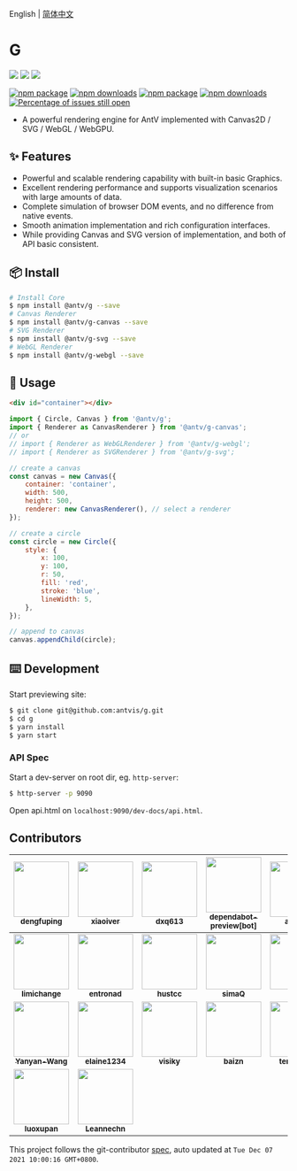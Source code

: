 English | [简体中文](./README-zh_CN.md)

# G

[![](https://img.shields.io/travis/antvis/g.svg)](https://travis-ci.org/antvis/g) ![](https://img.shields.io/badge/language-javascript-red.svg) ![](https://img.shields.io/badge/license-MIT-000000.svg)

[![npm package](https://img.shields.io/npm/v/@antv/g-canvas.svg)](https://www.npmjs.com/package/@antv/g-canvas) [![npm downloads](http://img.shields.io/npm/dm/@antv/g-canvas.svg)](https://npmjs.org/package/@antv/g-canvas) [![npm package](https://img.shields.io/npm/v/@antv/g-svg.svg)](https://www.npmjs.com/package/@antv/g-svg) [![npm downloads](http://img.shields.io/npm/dm/@antv/g-svg.svg)](https://npmjs.org/package/@antv/g-svg) [![Percentage of issues still open](http://isitmaintained.com/badge/open/antvis/g.svg)](http://isitmaintained.com/project/antvis/g 'Percentage of issues still open')

-   A powerful rendering engine for AntV implemented with Canvas2D / SVG / WebGL / WebGPU.

## ✨ Features

-   Powerful and scalable rendering capability with built-in basic Graphics.
-   Excellent rendering performance and supports visualization scenarios with large amounts of data.
-   Complete simulation of browser DOM events, and no difference from native events.
-   Smooth animation implementation and rich configuration interfaces.
-   While providing Canvas and SVG version of implementation, and both of API basic consistent.

## 📦 Install

```bash
# Install Core
$ npm install @antv/g --save
# Canvas Renderer
$ npm install @antv/g-canvas --save
# SVG Renderer
$ npm install @antv/g-svg --save
# WebGL Renderer
$ npm install @antv/g-webgl --save
```

## 🔨 Usage

```html
<div id="container"></div>
```

```js
import { Circle, Canvas } from '@antv/g';
import { Renderer as CanvasRenderer } from '@antv/g-canvas';
// or
// import { Renderer as WebGLRenderer } from '@antv/g-webgl';
// import { Renderer as SVGRenderer } from '@antv/g-svg';

// create a canvas
const canvas = new Canvas({
    container: 'container',
    width: 500,
    height: 500,
    renderer: new CanvasRenderer(), // select a renderer
});

// create a circle
const circle = new Circle({
    style: {
        x: 100,
        y: 100,
        r: 50,
        fill: 'red',
        stroke: 'blue',
        lineWidth: 5,
    },
});

// append to canvas
canvas.appendChild(circle);
```

## ⌨️ Development

Start previewing site:

```bash
$ git clone git@github.com:antvis/g.git
$ cd g
$ yarn install
$ yarn start
```

### API Spec

Start a dev-server on root dir, eg. `http-server`:

```bash
$ http-server -p 9090
```

Open api.html on `localhost:9090/dev-docs/api.html`.

<!-- GITCONTRIBUTOR_START -->

## Contributors

| [<img src="https://avatars.githubusercontent.com/u/14918822?v=4" width="100px;"/><br/><sub><b>dengfuping</b></sub>](https://github.com/dengfuping)<br/> | [<img src="https://avatars.githubusercontent.com/u/3608471?v=4" width="100px;"/><br/><sub><b>xiaoiver</b></sub>](https://github.com/xiaoiver)<br/> | [<img src="https://avatars.githubusercontent.com/u/1264678?v=4" width="100px;"/><br/><sub><b>dxq613</b></sub>](https://github.com/dxq613)<br/> | [<img src="https://avatars.githubusercontent.com/in/2141?v=4" width="100px;"/><br/><sub><b>dependabot-preview[bot]</b></sub>](https://github.com/apps/dependabot-preview)<br/> | [<img src="https://avatars.githubusercontent.com/u/507615?v=4" width="100px;"/><br/><sub><b>afc163</b></sub>](https://github.com/afc163)<br/> | [<img src="https://avatars.githubusercontent.com/u/4224253?v=4" width="100px;"/><br/><sub><b>zhanba</b></sub>](https://github.com/zhanba)<br/> |
| :-: | :-: | :-: | :-: | :-: | :-: |
| [<img src="https://avatars.githubusercontent.com/u/1947344?v=4" width="100px;"/><br/><sub><b>limichange</b></sub>](https://github.com/limichange)<br/> | [<img src="https://avatars.githubusercontent.com/u/23075527?v=4" width="100px;"/><br/><sub><b>entronad</b></sub>](https://github.com/entronad)<br/> | [<img src="https://avatars.githubusercontent.com/u/7856674?v=4" width="100px;"/><br/><sub><b>hustcc</b></sub>](https://github.com/hustcc)<br/> | [<img src="https://avatars.githubusercontent.com/u/6628666?v=4" width="100px;"/><br/><sub><b>simaQ</b></sub>](https://github.com/simaQ)<br/> | [<img src="https://avatars.githubusercontent.com/u/1142242?v=4" width="100px;"/><br/><sub><b>zqlu</b></sub>](https://github.com/zqlu)<br/> | [<img src="https://avatars.githubusercontent.com/u/19731097?v=4" width="100px;"/><br/><sub><b>Deturium</b></sub>](https://github.com/Deturium)<br/> |
| [<img src="https://avatars.githubusercontent.com/u/29593318?v=4" width="100px;"/><br/><sub><b>Yanyan-Wang</b></sub>](https://github.com/Yanyan-Wang)<br/> | [<img src="https://avatars.githubusercontent.com/u/8325822?v=4" width="100px;"/><br/><sub><b>elaine1234</b></sub>](https://github.com/elaine1234)<br/> | [<img src="https://avatars.githubusercontent.com/u/15646325?v=4" width="100px;"/><br/><sub><b>visiky</b></sub>](https://github.com/visiky)<br/> | [<img src="https://avatars.githubusercontent.com/u/9443867?v=4" width="100px;"/><br/><sub><b>baizn</b></sub>](https://github.com/baizn)<br/> | [<img src="https://avatars.githubusercontent.com/u/10277628?v=4" width="100px;"/><br/><sub><b>terence55</b></sub>](https://github.com/terence55)<br/> | [<img src="https://avatars.githubusercontent.com/u/2281857?v=4" width="100px;"/><br/><sub><b>budlion</b></sub>](https://github.com/budlion)<br/> |
| [<img src="https://avatars.githubusercontent.com/u/7278711?v=4" width="100px;"/><br/><sub><b>luoxupan</b></sub>](https://github.com/luoxupan)<br/> | [<img src="https://avatars.githubusercontent.com/u/6812138?v=4" width="100px;"/><br/><sub><b>Leannechn</b></sub>](https://github.com/Leannechn)<br/> |

This project follows the git-contributor [spec](https://github.com/xudafeng/git-contributor), auto updated at `Tue Dec 07 2021 10:00:16 GMT+0800`.

<!-- GITCONTRIBUTOR_END -->
